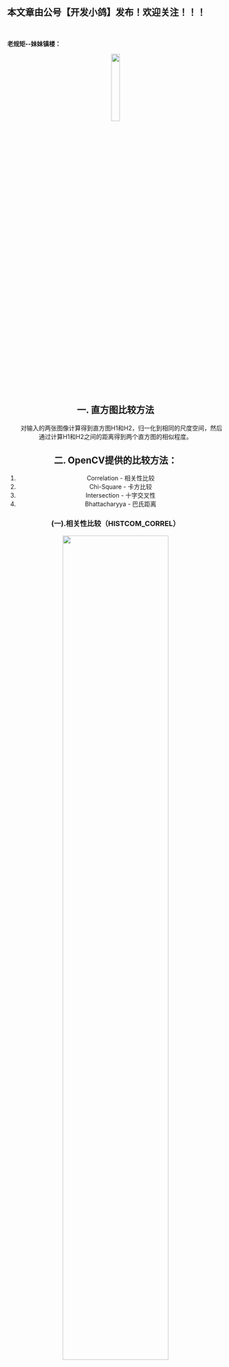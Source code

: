 ﻿## 本文章由公号【开发小鸽】发布！欢迎关注！！！
<br>

**老规矩--妹妹镇楼：**
<center>
<img src="https://img-blog.csdnimg.cn/20200721223424816.JPG"   width="20%">

## 一. 直方图比较方法
&nbsp;  &nbsp;  &nbsp;  &nbsp;对输入的两张图像计算得到直方图H1和H2，归一化到相同的尺度空间，然后通过计算H1和H2之间的距离得到两个直方图的相似程度。
## 二. OpenCV提供的比较方法：
1. Correlation - 相关性比较
2. Chi-Square - 卡方比较
3. Intersection - 十字交叉性
4. Bhattacharyya - 巴氏距离

### (一).相关性比较（HISTCOM_CORREL）

<center>
<img src="https://img-blog.csdnimg.cn/20200602215523573.png"   width="70%">

### (二).卡方比较（HISTCOM_CHISQE）

<center>
<img src="https://img-blog.csdnimg.cn/2020060221561165.png"   width="70%">

### (三). 十字交叉性（HISTCOM_INTERSECT）

<center>
<img src="https://img-blog.csdnimg.cn/20200602215659923.png"   width="70%">

### (四). 巴氏距离（HISTCOM_BHATTACHARYYA）

<center>
<img src="https://img-blog.csdnimg.cn/20200602215728536.png"   width="70%">

## 三. API分析

```cpp
cv::compareHist(
	InputArray h1,		//直方图数据
	InputArray h2,
	int method,			//比较方法
)
```

## 四. 代码实现：

```cpp
/*****直方图比较*****/

#include<opencv2/opencv.hpp>
#include<iostream>
#include<math.h>

using namespace std;

string DoubleToString(double b);

int main(int argc, char** argv) {
	cv::Mat src1, src2, src3;			//测试三张图片的相似度
	src1 = cv::imread("1.jpg");
	src2 = cv::imread("10.jpg");
	src3 = cv::imread("10.png");

	//将RGB空间转为HSV空间
	cv::cvtColor(src1, src1, cv::COLOR_BGR2HSV);
	cv::cvtColor(src2, src2, cv::COLOR_BGR2HSV);
	cv::cvtColor(src3, src3, cv::COLOR_BGR2HSV);
	
	//准备直方图的参数
	//两维的直方图
	int h_bins = 50;		//H的直方图的尺寸
	int s_bins = 60;		//S的直方图的尺寸
	int histSize[] = { h_bins, s_bins };

	//直方图的变化范围
	float h_ranges[] = { 0, 180 };	//H的变化范围
	float s_ranges[] = { 0, 256 };	//S的变化范围
	const float* ranges[] = { h_ranges, s_ranges };

	//二维的直方图使用两个通道0， 1
	int channels[] = { 0, 1 };
	//直方图数据
	cv::MatND hist_src1;
	cv::MatND hist_src2;
	cv::MatND hist_src3;

	//生成直方图，并将数据归一化到0-1之间
	cv::calcHist(&src1, 1, channels, cv::Mat(), hist_src1, 2, histSize,
		ranges, true, false);
	cv::calcHist(&src2, 1, channels, cv::Mat(), hist_src2, 2, histSize,
		ranges, true, false);
	cv::calcHist(&src3, 1, channels, cv::Mat(), hist_src3, 2, histSize,
		ranges, true, false);
	//归一化
	cv::normalize(hist_src1, hist_src1, 0, 1, cv::NORM_MINMAX, -1, cv::Mat());
	cv::normalize(hist_src2, hist_src2, 0, 1, cv::NORM_MINMAX, -1, cv::Mat());
	cv::normalize(hist_src3, hist_src3, 0, 1, cv::NORM_MINMAX, -1, cv::Mat());

	//求出直方图的数据后，就可以进行比较了
	double src1_2 = cv::compareHist(hist_src1, hist_src2, cv::HISTCMP_CORREL);
	double src1_3 = cv::compareHist(hist_src1, hist_src3, cv::HISTCMP_CORREL);
	double src2_3 = cv::compareHist(hist_src2, hist_src3, cv::HISTCMP_CORREL);

	cout << "src1 compares with src2 correlation value: " << src1_2 << endl;
	cout << "src1 compares with src3 correlation value: " << src1_3 << endl;
	cout << "src2 compares with src3 correlation value: " << src2_3 << endl;

	//将比较数值显示到图像上
	cv::putText(src1, DoubleToString(src1_2), cv::Point(50, 50),
		cv::FONT_HERSHEY_COMPLEX, 1, cv::Scalar(0, 0, 255), 2, cv::LINE_AA);
	cv::putText(src2, DoubleToString(src2_3), cv::Point(50, 50),
		cv::FONT_HERSHEY_COMPLEX, 1, cv::Scalar(0, 0, 255), 2, cv::LINE_AA);
	
	cv::namedWindow("src1_1", cv::WINDOW_NORMAL);
	cv::namedWindow("src1_2", cv::WINDOW_NORMAL);

	cv::imshow("src1_2", src1);
	cv::imshow("src2_3", src2);

	cv::waitKey(0);
	return 0;

}

//Doublle 转 String
string DoubleToString(double b) {
	ostringstream os;
	if (os << b)
		return os.str();
	return "invalid value";  
}
```



